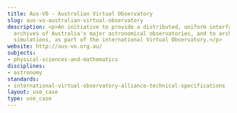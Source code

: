 ```yaml
---
title: Aus-VO - Australian Virtual Observatory
slug: aus-vo-australian-virtual-observatory
description: <p>An initiative to provide a distributed, uniform interface to the data
  archives of Australia's major astronomical observatories, and to archives of astrophysical
  simulations, as part of the international Virtual Observatory.</p>
website: http://aus-vo.org.au/
subjects:
- physical-sciences-and-mathematics
disciplines:
- astronomy
standards:
- international-virtual-observatory-alliance-technical-specifications
layout: use_case
type: use_case
---
```



